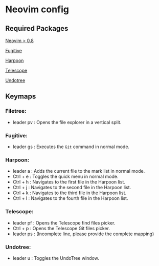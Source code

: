 # Neovim config
## Required Packages
[Neovim > 0.8](https://github.com/neovim/neovim/wiki/Installing-Neovim)

[Fugitive](https://github.com/tpope/vim-fugitive)

[Harpoon](https://github.com/ThePrimeagen/harpoon)

[Telescope](https://github.com/nvim-telescope/telescope.nvim)

[Undotree](https://github.com/mbbill/undotree)

## Keymaps
### Filetree:
- leader pv : Opens the file explorer in a vertical split.

### Fugitive:
- leader gs : Executes the `Git` command in normal mode.

### Harpoon:
- leader a : Adds the current file to the mark list in normal mode.
- Ctrl + e : Toggles the quick menu in normal mode.
- Ctrl + h : Navigates to the first file in the Harpoon list.
- Ctrl + j : Navigates to the second file in the Harpoon list.
- Ctrl + k : Navigates to the third file in the Harpoon list.
- Ctrl + l : Navigates to the fourth file in the Harpoon list.

### Telescope:
- leader pf : Opens the Telescope find files picker.
- Ctrl + p : Opens the Telescope Git files picker.
- leader ps : (Incomplete line, please provide the complete mapping)

### Undotree:
- leader u : Toggles the UndoTree window.

